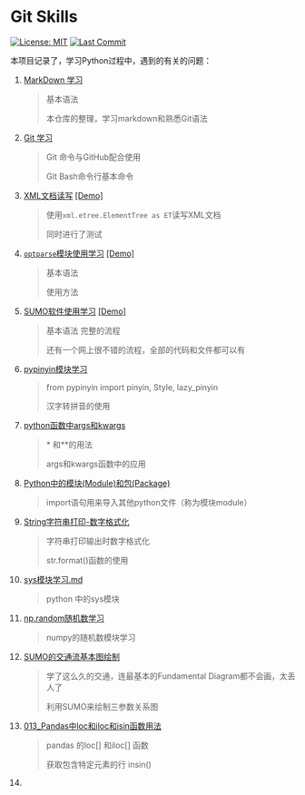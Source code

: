 # Git Skills

[![License: MIT](https://img.shields.io/badge/License-MIT-yellow.svg)](https://opensource.org/licenses/MIT)
[![Last Commit](https://img.shields.io/github/last-commit/hongtao45/Git-MarkDown-Skills/main?label=&style=plastic)](https://github.com/hongtao45/Git-MarkDown-Skills/commits/main "Commit History")

本项目记录了，学习Python过程中，遇到的有关的问题：

1. [MarkDown 学习](./001_markdown学习.md) 
  
   >基本语法
   >
   >本仓库的整理，学习markdown和熟悉Git语法
   
2. [Git 学习](./002_Git学习.md)
   >Git 命令与GitHub配合使用
   >
   >Git Bash命令行基本命令

3. [XML文档读写](./003_XML文档读写.md) [[Demo]](./code/XML_test.py)

   > 使用`xml.etree.ElementTree as ET`读写XML文档
   > 
   > 同时进行了测试

4. [`optparse`模块使用学习](./004_optparse模块学习.md) [[Demo]](./code/optparse_test.py)

   >基本语法
   >
   >使用方法

5. [SUMO软件使用学习](./005_SUMO软件使用学习.md) [[Demo]]()

   > 基本语法
   > 完整的流程
   >
   > 还有一个网上很不错的流程，全部的代码和文件都可以有

6. [pypinyin模块学习](./006_pypinyin模块学习.md)

   > from pypinyin import pinyin, Style, lazy_pinyin
   >
   > 汉字转拼音的使用

7. [python函数中args和kwargs](./007_python函数中args和kwargs.md)

   > \* 和\**的用法
   >
   > args和kwargs函数中的应用

8. [Python中的模块(Module)和包(Package)](./008_Python的package和module.md)

   > import语句用来导入其他python文件（称为模块module）
   >
   > 

9. [String字符串打印-数字格式化](./009_String字符串打印-数字格式化.md)

   > 字符串打印输出时数字格式化
   >
   > str.format()函数的使用

10. [sys模块学习.md](./010_sys模块学习.md)

    > python 中的sys模块
    >
    > 

11. [np.random随机数学习](./011_np.random随机数学习.md)

    > numpy的随机数模块学习
    >
    > 

12. [SUMO的交通流基本图绘制](./012_SUMO的交通流基本图绘制.md)

    > 学了这么久的交通，连最基本的Fundamental Diagram都不会画，太丢人了
    >
    > 利用SUMO来绘制三参数关系图

13. [013_Pandas中loc和iloc和isin函数用法](./013_Pandas中loc和iloc和isin函数用法.md)

    > pandas 的loc[] 和iloc[] 函数
    >
    > 获取包含特定元素的行 insin()

12. 
